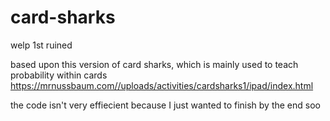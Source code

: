 # card-sharks
welp 1st ruined

based upon this version of card sharks, which is mainly used to teach probability within cards
https://mrnussbaum.com//uploads/activities/cardsharks1/ipad/index.html

the code isn't very effiecient because I just wanted to finish by the end soo

